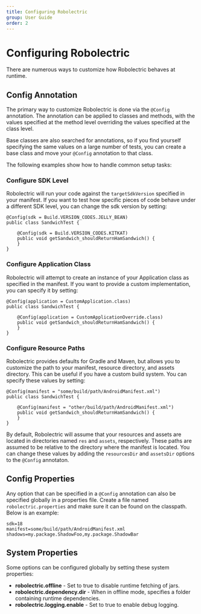 ```yaml
---
title: Configuring Robolectric
group: User Guide
order: 2
---
```


# Configuring Robolectric

There are numerous ways to customize how Robolectric behaves at runtime.

## Config Annotation

The primary way to customize Robolectric is done via the `@Config` annotation. The annotation can be applied to classes and methods, with the values specified at the method level overriding the values specified at the class level.

Base classes are also searched for annotations, so if you find yourself specifying the same values on a large number of tests, you can create a base class and move your `@Config` annotation to that class.

The following examples show how to handle common setup tasks:

### Configure SDK Level

Robolectric will run your code against the `targetSdkVersion` specified in your manifest. If you want to test how specific pieces of code behave under a different SDK level, you can change the sdk version by setting:

```
@Config(sdk = Build.VERSION_CODES.JELLY_BEAN)
public class SandwichTest {

    @Config(sdk = Build.VERSION_CODES.KITKAT)
    public void getSandwich_shouldReturnHamSandwich() {
    }
}
```

### Configure Application Class

Robolectric will attempt to create an instance of your Application class as specified in the manifest. If you want to provide a custom implementation, you can specify it by setting:

```
@Config(application = CustomApplication.class)
public class SandwichTest {

    @Config(application = CustomApplicationOverride.class)
    public void getSandwich_shouldReturnHamSandwich() {
    }
}
```

### Configure Resource Paths

Robolectric provides defaults for Gradle and Maven, but allows you to customize the path to your manifest, resource directory, and assets directory. This can be useful if you have a custom build system. You can specify these values by setting:

```
@Config(manifest = "some/build/path/AndroidManifest.xml")
public class SandwichTest {

    @Config(manifest = "other/build/path/AndroidManifest.xml")
    public void getSandwich_shouldReturnHamSandwich() {
    }
}
```

By default, Robolectric will assume that your resources and assets are located in directories named `res` and `assets`, respectively. These paths are assumed to be relative to the directory where the manifest is located. You can change these values by adding the `resourcesDir` and `assetsDir` options to the `@Config` annotaton.

## Config Properties

Any option that can be specified in a `@Config` annotation can also be specified globally in a properties file. Create a file named `robolectric.properties` and make sure it can be found on the classpath. Below is an example:

```
sdk=18
manifest=some/build/path/AndroidManifest.xml
shadows=my.package.ShadowFoo,my.package.ShadowBar
```

## System Properties

Some options can be configured globally by setting these system properties:

* **robolectric.offline** - Set to true to disable runtime fetching of jars.
* **robolectric.dependency.dir** - When in offline mode, specifies a folder containing runtime dependencies.
* **robolectric.logging.enable** - Set to true to enable debug logging.
